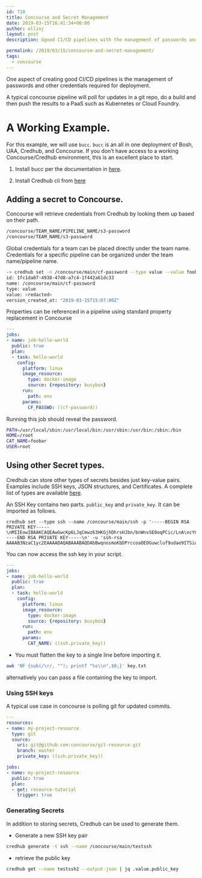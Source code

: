 ```yaml
---
id: 710
title: Concourse and Secret Management
date: 2019-03-15T16:41:34+00:00
author: ellinj
layout: post
description: Ggood CI/CD pipelines with the management of passwords and other credentials required for deployment.

permalink: /2019/03/15/concourse-and-secret-management/
tags:
  - concourse
---
```


One aspect of creating good CI/CD pipelines is the management of passwords and other credentials required for deployment.

<p data-source-line="5">
  A typical concourse pipeline will poll for updates in a git repo, do a build and then push the results to a PaaS such as Kubernetes or Cloud Foundry.
</p>

<h1 id="a-working-example" data-source-line="7">
  <a class="anchor" href="#a-working-example"><span class="octicon octicon-link"></span></a>A Working Example.
</h1>

<p data-source-line="9">
  For this example, we will use <code>bucc</code>. <code>bucc</code> is an all in one deployment of Bosh, UAA, Credhub, and Concourse. If you don&#8217;t have access to a working Concourse/Credhub environment, this is an excellent place to start.
</p>

<ol data-source-line="11">
  <li>
    <p>
      Install bucc per the documentation in <a href="https://github.com/starkandwayne/bucc">here</a>.
    </p>
  </li>
  
  <li>
    <p>
      Install Credhub cli from <a href="https://github.com/cloudfoundry-incubator/credhub-cli/releases">here</a>
    </p>
  </li>
</ol>

<h2 id="adding-a-secret-to-concourse" data-source-line="16">
  <a class="anchor" href="#adding-a-secret-to-concourse"><span class="octicon octicon-link"></span></a>Adding a secret to Concourse.
</h2>

<p data-source-line="18">
  Concourse will retrieve credentials from Credhub by looking them up based on their path.
</p>

```bash
/concourse/TEAM_NAME/PIPELINE_NAME/s3-password
/concourse/TEAM_NAME/s3-password
```    

<p data-source-line="25">
  Global credentials for a team can be placed directly under the team name. Credentials for a specific pipeline can be organized under the team name/pipeline name.
</p>

```bash
-> credhub set -n /concourse/main/cf-password --type value --value foobar
id: 1fc1da07-4938-47d8-a7c4-1f442a61dc33
name: /concourse/main/cf-password
type: value
value: <redacted>
version_created_at: "2019-03-15T15:07:00Z"
```    

<p data-source-line="36">
  Properties can be referenced in a pipeline using standard property replacement in Concourse
</p>

```yaml
---
jobs:
- name: job-hello-world
  public: true
  plan:
  - task: hello-world
    config:
      platform: linux
      image_resource:
        type: docker-image
        source: {repository: busybox}
      run:
        path: env
      params:
        CF_PASSWD: ((cf-password))
```

<p data-source-line="56">
  Running this job should reveal the password.
</p>

```bash
PATH=/usr/local/sbin:/usr/local/bin:/usr/sbin:/usr/bin:/sbin:/bin
HOME=/root
CAT_NAME=foobar
USER=root
```    

<h2 id="using-other-secret-types" data-source-line="65">
  <a class="anchor" href="#using-other-secret-types"><span class="octicon octicon-link"></span></a>Using other Secret types.
</h2>

<p data-source-line="67">
  Credhub can store other types of secrets besides just key-value pairs. Examples include SSH keys, JSON structures, and Certificates. A complete list of types are available <a href="https://github.com/cloudfoundry-incubator/credhub/blob/master/docs/credential-types.md">here</a>.
</p>

<p data-source-line="69">
  An SSH Key contains two parts. <code>public_key</code> and <code>private_key</code>. It can be imported as follows.
</p>

    credhub set --type ssh --name /concourse/main/ssh -p '-----BEGIN RSA PRIVATE KEY-----\nMIIEowIBAAKCAQEAwGwcKp6LJqCmwz63HKGjhDhrsHJbn/bnWnvSE0oqPCic/LnA\ncY0qlvs4DbV+a7fYRDpvYfVAGQj277CkCnoEWKc6meiH+1PHcLJdOhKWSHNSkZrA\ntQ1Wb6MsVpXejpo4YzIiyLzaW4sXmz0bhxdkPWLRQAKr34fKJ27rOIJXDFTR1Bt8\nzz0As0R72R11o2GcnVjarR/3TAK+/ADkzAPrMMz9o+1J1wZD2YNBANs1dPh/IxZZ\nwWfqwc7JXCYKVFB+Xt7UpAam5UYt8gQ0lJnnNU5+TUhaUU5LenwNANmG4tLUHzqy\nYkUtSPhJ/BbNjYlKUnsN72ystrqPkmDPDP6g+wIDAQABAoIBAHwONyqTBItmz5zY\n9h0TaOR5q5QaZk//UrDXW1zsV8ZpOK0G5LdQl8C3PjA4bsTrxhZWxjCVeTmquelW\nLKxEdkDhr7pCXEkAfnh9xfUGvrT/BKCy8MLJUoyu2osIHHA7pVbun9ZjSzPxvMps\n3y59OjcJWna2QjDezsoVjLjl71EWz3Bk42gwZ3b4bBGlAgSgssL78E5xU9sYLGQP\ntKDsfU4OOB2VSdDsqpOiYyc5246GG8bbSmxbkmtWqL42iUvlnQptNanHAjphPWC+\nIFakDW8pugjFoGOpDW6jnzZEqEywFtmvpXd6jLeBKjBc6vtPODWbNN0fARdwo/An\noRPl6sECgYEA64eLHT3RMlMRxfjEKk3mQe8+qAVU5L92rzWgR9qgvANNlb4RFONU\nuwOzG9Tkv/vtWcR70LQY5KN2hJixCs1DyJgfPWIzrR6iPhc6aN4r48SjygDhFlPw\no6+qBpliHSNKSUao0u3+Bdk2LcYfqfXU+qjGKCXpl+t09W+/M2W3r0kCgYEA0SVy\nIOmjvm69dvj9ZSi6AbzSOP2gKWBXYG3qxpNlLq121mnEBf6JNagyKTvITCxT9bd0\n8DNYrVN8nxWF3nrROvmCGtBTNLVW5MRZYoBh0o/Qh1nCXCUODy7Vhyf4WtXNsGyu\nq3lqcJdZA791gdGpk+e6miuYFH0HcRNRKa0yWiMCgYBgvS1wd0GDcAcuzzyTO6fF\nkSSlEnuJ8PIoiNgqayv1zU2CoayWbcERhzV7yvehuzID2uYYFMDcuB8n2ydsjl62\n93RtW/Zpttlgs120UPyp8sxrXe0VpKiEMtSdHUblPOd4LWOOL15UvKC6MFQ1FNnD\nkqrBNsE5OuaxIJLh43eMsQKBgCCkvJSAgws1E6NfJ4XDfozI4PL+OyJaJCkr3soR\ntWg8sOC0b2EUImxajUG8T/37qTsf4EOhcATVlAzsehGIj+GpkfIHdAU1DJP2RZFH\nQn1v7vdBPkHNks0x3SgUSAI9frY7sGOZNtDN/pnEJ14U0GgCcjCf/0OrZB71CeT8\nYHCLAoGBAKY+kEMkX3drGj4BtCtJgt6nv3KZ/j7GJTl8M+brhBjH0fCtuZJgg7sP\nhukUE4Yb/qd1zLnFmUfepikow2qKhVzzdOhsdIR44BagqJzAS2jEkV/0m5PEABr3\nhfIpaY7w/RZ4Uid/5qGrJSWQnh00c+VqvVSCbfqnIeM4lwp9+slY\n-----END RSA PRIVATE KEY-----\n' -u 'ssh-rsa AAAAB3NzaC1yc2EAAAADAQABAAABAQDAbBwqnosmoKbDPrccoaOEOGuwcluf9udae9ITSio8KJz8ucBxjSqW+zgNtX5rt9hEOm9h9UAZCPbvsKQKegRYpzqZ6If7U8dwsl06EpZIc1KRmsC1DVZvoyxWld6OmjhjMiLIvNpbixebPRuHF2Q9YtFAAqvfh8onbus4glcMVNHUG3zPPQCzRHvZHXWjYZydWNqtH/dMAr78AOTMA+swzP2j7UnXBkPZg0EA2zV0+H8jFlnBZ+rBzslcJgpUUH5e3tSkBqblRi3yBDSUmec1Tn5NSFpRTkt6fA0A2Ybi0tQfOrJiRS1I+En8Fs2NiUpSew3vbKy2uo+SYM8M/qD7'
    
    

<p data-source-line="76">
  You can now access the ssh key in your script.
</p>

```yaml
---
jobs:
- name: job-hello-world
  public: true
  plan:
  - task: hello-world
    config:
      platform: linux
      image_resource:
        type: docker-image
        source: {repository: busybox}
      run:
        path: env
      params:
        CAT_NAME: ((ssh.private_key))
```    

<ul data-source-line="96">
  <li>
    You must flatten the key to a single line before importing it.
  </li>
</ul>

```bash
awk 'NF {sub(/\r/, ""); printf "%s\\n",$0;}' key.txt
```    

<p data-source-line="102">
  alternatively you can pass a file containing the key to import.
</p>

<h3 id="using-ssh-keys" data-source-line="104">
  <a class="anchor" href="#using-ssh-keys"><span class="octicon octicon-link"></span></a>Using SSH keys
</h3>

<p data-source-line="106">
  A typical use case in concourse is polling git for updated commits.
</p>

```yaml
---
resources:
- name: my-project-resource
  type: git
  source:
    uri: git@github.com:concourse/git-resource.git
    branch: master
    private_key: ((ssh.private_key))

jobs:
- name: my-project-resource
  public: true
  plan:
  - get: resource-tutorial
    trigger: true
```    

<h3 id="generating-secrets" data-source-line="126">
  <a class="anchor" href="#generating-secrets"><span class="octicon octicon-link"></span></a>Generating Secrets
</h3>

<p data-source-line="128">
  In addition to storing secrets, Credhub can be used to generate them.
</p>

<ul data-source-line="130">
  <li>
    Generate a new SSH key pair
  </li>
</ul>

```bash
credhub generate -t ssh --name /concourse/main/testssh  
```    

<ul data-source-line="136">
  <li>
    retrieve the public key
  </li>
</ul>

```bash
credhub get --name testssh2 --output-json | jq .value.public_key

```

</body></html>